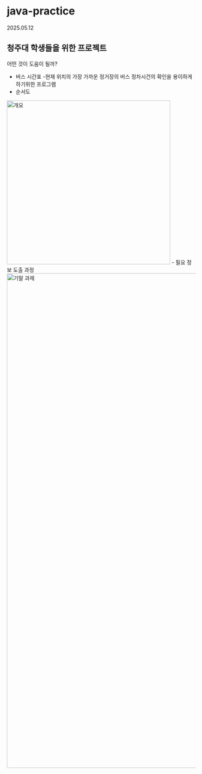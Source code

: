 # java-practice
2025.05.12

## 청주대 학생들을 위한 프로젝트
어떤 것이 도움이 될까?

- 버스 시간표
  -현재 위치의 가장 가까운 정거장의 버스 정차시건의 확인을 용이하게 하기위한 프로그램
- 순서도
<img width="436" alt="개요" src="https://github.com/user-attachments/assets/5effb0a7-33b2-4b60-b9fe-b082a6fe3f9c" />
- 필요 정보 도출 과정
<img width="1316" alt="기말 과제" src="https://github.com/user-attachments/assets/0f409241-ff02-436c-a131-46ed473d45a0" />
